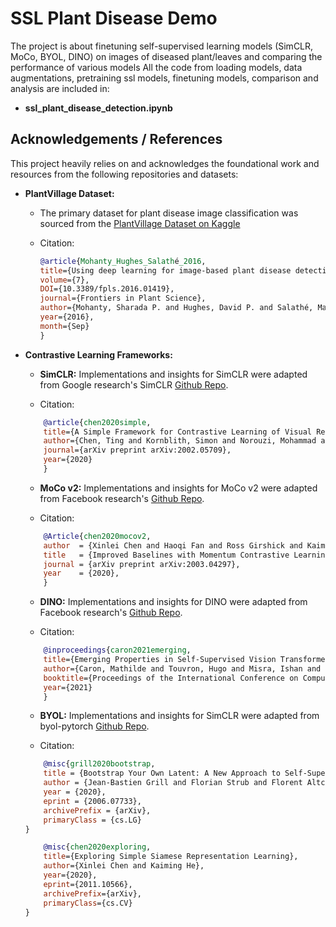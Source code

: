 # SSL Plant Disease Demo

The project is about finetuning self-supervised learning models (SimCLR, MoCo, BYOL, DINO) on images of diseased plant/leaves and comparing the performance of various models
All the code from loading models, data augmentations, pretraining ssl models, finetuning models, comparison and analysis are included in:
- **ssl_plant_disease_detection.ipynb**

## Acknowledgements / References

This project heavily relies on and acknowledges the foundational work and resources from the following repositories and datasets:

* **PlantVillage Dataset:**
    * The primary dataset for plant disease image classification was sourced from the [PlantVillage Dataset on Kaggle](https://github.com/spMohanty/PlantVillage-Dataset)

    * Citation:
        ```bibtex
        @article{Mohanty_Hughes_Salathé_2016,
        title={Using deep learning for image-based plant disease detection},
        volume={7},
        DOI={10.3389/fpls.2016.01419},
        journal={Frontiers in Plant Science},
        author={Mohanty, Sharada P. and Hughes, David P. and Salathé, Marcel},
        year={2016},
        month={Sep}
        }

* **Contrastive Learning Frameworks:**
    * **SimCLR:** Implementations and insights for SimCLR were adapted from Google research's SimCLR [Github Repo](https://github.com/google-research/simclr).

    * Citation:
    ```bibtex
        @article{chen2020simple,
        title={A Simple Framework for Contrastive Learning of Visual Representations},
        author={Chen, Ting and Kornblith, Simon and Norouzi, Mohammad and Hinton, Geoffrey},
        journal={arXiv preprint arXiv:2002.05709},
        year={2020}
        }
    ```

    * **MoCo v2:** Implementations and insights for MoCo v2 were adapted from Facebook research's [Github Repo](https://github.com/facebookresearch/moco).

    * Citation:
    ```bibtex
        @Article{chen2020mocov2,
        author  = {Xinlei Chen and Haoqi Fan and Ross Girshick and Kaiming He},
        title   = {Improved Baselines with Momentum Contrastive Learning},
        journal = {arXiv preprint arXiv:2003.04297},
        year    = {2020},
        }
    ```

    * **DINO:** Implementations and insights for DINO were adapted from Facebook research's [Github Repo](https://github.com/facebookresearch/dino).

    * Citation:
    ```bibtex
        @inproceedings{caron2021emerging,
        title={Emerging Properties in Self-Supervised Vision Transformers},
        author={Caron, Mathilde and Touvron, Hugo and Misra, Ishan and J\'egou, Herv\'e  and Mairal, Julien and Bojanowski, Piotr and Joulin, Armand},
        booktitle={Proceedings of the International Conference on Computer Vision (ICCV)},
        year={2021}
        }
    ```

    * **BYOL:** Implementations and insights for SimCLR were adapted from byol-pytorch [Github Repo](https://github.com/lucidrains/byol-pytorch).

    * Citation:
    ```bibtex
        @misc{grill2020bootstrap,
        title = {Bootstrap Your Own Latent: A New Approach to Self-Supervised Learning},
        author = {Jean-Bastien Grill and Florian Strub and Florent Altché and Corentin Tallec and Pierre H. Richemond and Elena Buchatskaya and Carl Doersch and Bernardo Avila Pires and Zhaohan Daniel Guo and Mohammad Gheshlaghi Azar and Bilal Piot and Koray Kavukcuoglu and Rémi Munos and Michal Valko},
        year = {2020},
        eprint = {2006.07733},
        archivePrefix = {arXiv},
        primaryClass = {cs.LG}
    }

        @misc{chen2020exploring,
        title={Exploring Simple Siamese Representation Learning}, 
        author={Xinlei Chen and Kaiming He},
        year={2020},
        eprint={2011.10566},
        archivePrefix={arXiv},
        primaryClass={cs.CV}
    }
    ```
